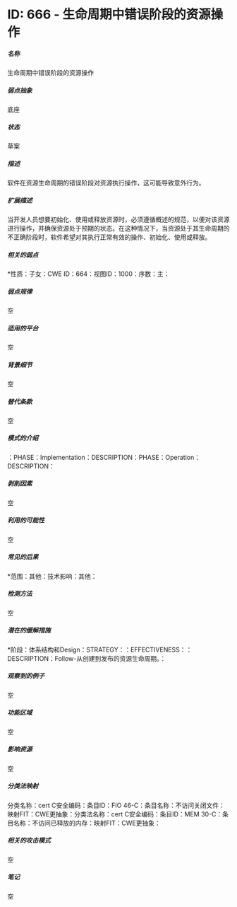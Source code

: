 # ID: 666 - 生命周期中错误阶段的资源操作
<h5>名称</h5>生命周期中错误阶段的资源操作
<h5>弱点抽象</h5>底座
<h5>状态</h5>草案
<h5>描述</h5>软件在资源生命周期的错误阶段对资源执行操作，这可能导致意外行为。
<h5>扩展描述</h5>当开发人员想要初始化、使用或释放资源时，必须遵循概述的规范，以便对该资源进行操作，并确保资源处于预期的状态。在这种情况下，当资源处于其生命周期的不正确阶段时，软件希望对其执行正常有效的操作、初始化、使用或释放。
<h5>相关的弱点</h5>*性质：子女：CWE ID：664：视图ID：1000：序数：主：
<h5>弱点规律</h5>空
<h5>适用的平台</h5>空
<h5>背景细节</h5>空
<h5>替代条款</h5>空
<h5>模式的介绍</h5>：PHASE：Implementation：DESCRIPTION：PHASE：Operation：DESCRIPTION：
<h5>剥削因素</h5>空
<h5>利用的可能性</h5>空
<h5>常见的后果</h5>*范围：其他：技术影响：其他：
<h5>检测方法</h5>空
<h5>潜在的缓解措施</h5>*阶段：体系结构和Design：STRATEGY：：EFFECTIVENESS：：DESCRIPTION：Follow-从创建到发布的资源生命周期。：
<h5>观察到的例子</h5>空
<h5>功能区域</h5>空
<h5>影响资源</h5>空
<h5>分类法映射</h5>分类名称：cert C安全编码：条目ID：FIO 46-C：条目名称：不访问关闭文件：映射FIT：CWE更抽象：分类法名称：cert C安全编码：条目ID：MEM 30-C：条目名称：不访问已释放的内存：映射FIT：CWE更抽象：
<h5>相关的攻击模式</h5>空
<h5>笔记</h5>空

